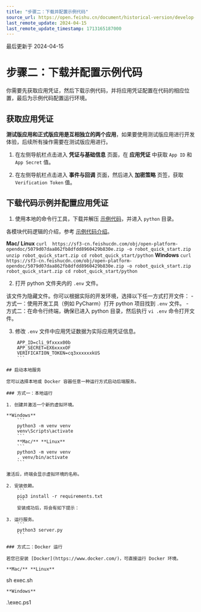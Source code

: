 ```yaml
---
title: "步骤二：下载并配置示例代码"
source_url: https://open.feishu.cn/document/historical-version/develop-a-bot-in-5-minutes/step-3-configure-application-credentials
last_remote_update: 2024-04-15
last_remote_update_timestamp: 1713165187000
---
```

最后更新于 2024-04-15

# 步骤二：下载并配置示例代码

你需要先获取应用凭证，然后下载示例代码，并将应用凭证配置在代码的相应位置，最后为示例代码配置运行环境。

## 获取应用凭证
**测试版应用和正式版应用是互相独立的两个应用**，如果要使用测试版应用进行开发体验，后续所有操作需要在测试版应用进行。

1. 在左侧导航栏点击进入 **凭证与基础信息** 页面，在 **应用凭证** 中获取 `App ID` 和 `App Secret` 值。

2. 在左侧导航栏点击进入 **事件与回调** 页面，然后进入 **加密策略** 页签，获取 `Verification Token` 值。

## 下载代码示例并配置应用凭证

1. 使用本地的命令行工具，下载并解压 [示例代码](https://sf3-cn.feishucdn.com/obj/open-platform-opendoc/5079d07daa862fb8dfdd8960429b830e.zip)，并进入 `python` 目录。

各模块代码逻辑的介绍，参考 [示例代码介绍](https://open.feishu.cn/document/home/develop-a-bot-in-5-minutes/configuration)。

**Mac/** **Linux**
    ```
    curl  https://sf3-cn.feishucdn.com/obj/open-platform-opendoc/5079d07daa862fb8dfdd8960429b830e.zip -o robot_quick_start.zip
    unzip robot_quick_start.zip
    cd robot_quick_start/python
    ```
    **Windows**
    ```
    curl  https://sf3-cn.feishucdn.com/obj/open-platform-opendoc/5079d07daa862fb8dfdd8960429b830e.zip -o robot_quick_start.zip
    robot_quick_start.zip
    cd robot_quick_start/python
    ```

2. 打开 python 文件夹内的 `.env` 文件。

该文件为隐藏文件。你可以根据实际的开发环境，选择以下任一方式打开文件：
    - 方式一：使用开发工具（例如 PyCharm）打开 python 项目找到 `.env` 文件。
    - 方式二：在命令行终端，确保已进入 python 目录，然后执行 `vi .env` 命令打开文件。

3. 修改 `.env` 文件中应用凭证数据为实际应用凭证信息。

```
    APP_ID=cli_9fxxxx00b
    APP_SECRET=EX6xxxxOF
    VERIFICATION_TOKEN=cq3xxxxxxkUS
    ```

## 启动本地服务

您可以选择本地或 Docker 容器任意一种运行方式启动后端服务。

### 方式一：本地运行

1. 创建并激活一个新的虚拟环境。

**Windows**
    ```
    python3 -m venv venv
    venv\Scripts\activate
    ```
    **Mac/** **Linux**
    ```
    python3 -m venv venv
    . venv/bin/activate
    ```

激活后，终端会显示虚拟环境的名称。

2. 安装依赖。
    ```
    pip3 install -r requirements.txt
    ```
    安装成功后，将会有如下提示：

3. 运行服务。
    ```
    python3 server.py
    ```

### 方式二：Docker 运行

若您已安装 [Docker](https://www.docker.com/)，可直接运行 Docker 环境。

**Mac/** **Linux**
```
sh exec.sh
```
**Windows**
```
.\exec.ps1
```
